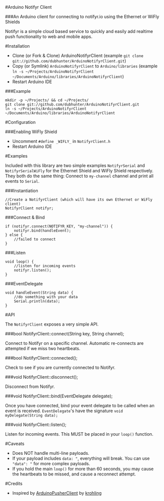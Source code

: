 #Arduino Notifyr Client

###An Arduino client for connecting to notifyr.io using the Ethernet or WiFly Shields

Notifyr is a simple cloud based service to quickly and easily add realtime push functionality to web and mobile apps.

#Installation

 * Clone (or Fork & Clone) ArduinoNotifyrClient (example `git clone git://github.com/dubhunter/ArduinoNotifyrClient.git`)
 * Copy (or Symlink) `ArduinoNotifyrClient` to `Arduino/libraries` (example `ln -s ~/Projects/ArduinoNotifyrClient ~/Documents/Arduino/libraries/ArduinoNotifyrClient`)
 * Restart Arduino IDE

###Example

    mkdir -p ~/Projects/ && cd ~/Projects/
    git clone git://github.com/dubhunter/ArduinoNotifyrClient.git
    ln -s ~/Projects/ArduinoNotifyrClient ~/Documents/Arduino/libraries/ArduinoNotifyrClient

#Configuration

###Enabling WiFly Shield

 * Uncomment `#define _WIFLY_` in `NotifyrClient.h`
 * Restart Arduino IDE

#Examples

Included with this library are two simple examples `NotifyrSerial` and `NotifyrSerialWiFly` for the Ethernet Shield and WiFly Shield respectively.
They both do the same thing: Connect to `my-channel` channel and print all events to `Serial`.

###Instantiation

    //Create a NotifyrClient (which will have its own Ethernet or WiFly client)
    NotifyrClient notifyr;

###Connect & Bind

    if (notifyr.connect(NOTIFYR_KEY, "my-channel")) {
        notifyr.bind(handleEvent);
    } else {
        //failed to connect
    }

###Listen

    void loop() {
        //listen for incoming events
        notifyr.listen();
    }

###EventDelegate

    void handleEvent(String data) {
        //do something with your data
        Serial.println(data);
    }

#API

The `NotifyrClient` exposes a very simple API.

###bool NotifyrClient::connect(String key, String channel);

Connect to Notifyr on a specific channel. Automatic re-connects are attempted if we miss two heartbeats.

###bool NotifyrClient::connected();

Check to see if you are currently connected to Notifyr.

###void NotifyrClient::disconnect();

Disconnect from Notifyr.

###void NotifyrClient::bind(EventDelegate delegate);

Once you have connected, bind your event delegate to be called when an event is received.
`EventDelegate`'s have the signature `void myDelegate(String data);`

###void NotifyrClient::listen();

Listen for incoming events. This MUST be placed in your `loop()` function.

#Caveats

 * Does NOT handle multi-line payloads.
 * If your payload includes `data: "`, everything will break. You can use `"data": "` for more complex payloads.
 * If you hold the main `loop()` for more than 60 seconds, you may cause the heartbeats to be missed, and cause a reconnect attempt.

#Credits

 * Inspired by [ArduinoPusherClient](https://github.com/krohling/ArduinoPusherClient) by [krohling](https://github.com/krohling)
